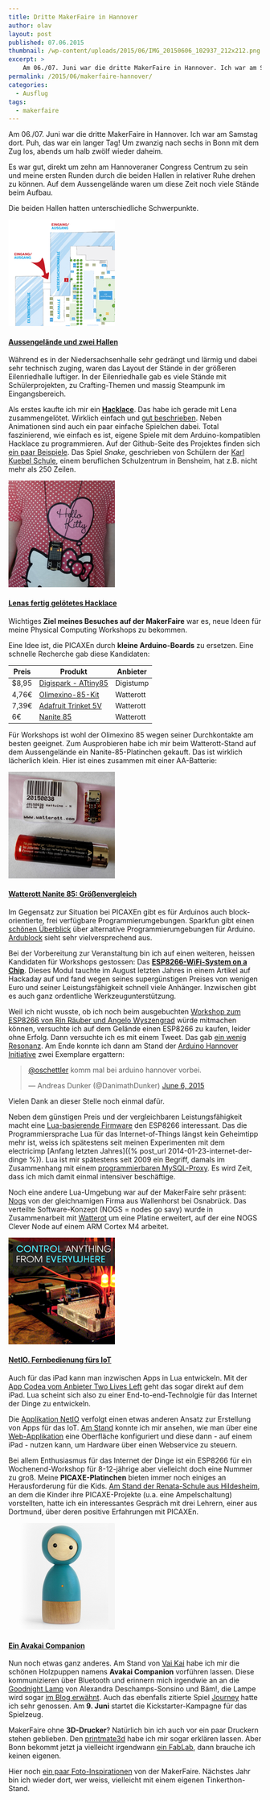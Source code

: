 ```yaml
---
title: Dritte MakerFaire in Hannover
author: olav
layout: post
published: 07.06.2015
thumbnail: /wp-content/uploads/2015/06/IMG_20150606_102937_212x212.png
excerpt: >
    Am 06./07. Juni war die dritte MakerFaire in Hannover. Ich war am Samstag dort und habe viele Eindrücke mitgebracht. Themen meines Ausflugs waren kleine Arduinos, ESP8266-WiFi-Boards, Physical Computing und IoT für Kinder und wie schaffe ich es, mit diesen Themen meine Familie zu ernähren.
permalink: /2015/06/makerfaire-hannover/
categories:
  - Ausflug
tags:
  - makerfaire
---
```

Am 06./07. Juni war die dritte MakerFaire in Hannover. Ich war am Samstag dort. Puh, das war ein langer Tag! Um zwanzig nach sechs in Bonn mit dem Zug los, abends um halb zwölf wieder daheim.

Es war gut, direkt um zehn am Hannoveraner Congress Centrum zu sein und meine ersten Runden durch die beiden Hallen in relativer Ruhe drehen zu können. Auf dem Aussengelände waren um diese Zeit noch viele Stände beim Aufbau.

Die beiden Hallen hatten unterschiedliche Schwerpunkte.

<div class="thumbnail pull-left">
    <a data-lity href="/wp-content/uploads/2015/06/gelaendeplan.jpg">
        <img src="/wp-content/uploads/2015/06/gelaende_square_212x212.png">
        <h4 class="small">Aussengelände und zwei Hallen</h4>
    </a>
</div>

Während es in der Niedersachsenhalle sehr gedrängt und lärmig und dabei sehr technisch zuging, waren das Layout der Stände in der größeren Eilenriedhalle luftiger. In der Eilenriedhalle gab es viele Stände mit Schülerprojekten, zu Crafting-Themen und massig Steampunk im Eingangsbereich.

Als erstes kaufte ich mir ein [**Hacklace**](http://makerfairehannover.com/2015/05/meet-the-makers-hacklace2-a-hackable-necklace/). Das habe ich gerade mit Lena zusammengelötet. Wirklich einfach und [gut beschrieben](http://www.doku.fab4u.de/de/kits/hacklace/start). Neben Animationen sind auch ein paar einfache Spielchen dabei. Total faszinierend, wie einfach es ist, eigene Spiele mit dem Arduino-kompatiblen Hacklace zu programmieren. Auf der Github-Seite des Projektes finden sich [ein paar Beispiele](https://github.com/fab4U/Hacklace2/blob/master/Hacklace_Games/). Das Spiel *Snake*, geschrieben von Schülern der [Karl Kuebel Schule](http://www.karlkuebelschule.de/), einem beruflichen Schulzentrum in Bensheim, hat z.B. nicht mehr als 250 Zeilen.

<div class="thumbnail pull-right">
    <a data-lity href="/wp-content/uploads/2015/06/IMG_20150607_115707.jpg">
        <img src="/wp-content/uploads/2015/06/lena_hacklace_212x212.png">
        <h4 class="small">Lenas fertig gelötetes Hacklace</h4>
    </a>
</div>

Wichtiges **Ziel meines Besuches auf der MakerFaire** war es, neue Ideen für meine Physical Computing Workshops zu bekommen.

Eine Idee ist, die PICAXEn durch **kleine Arduino-Boards** zu ersetzen. Eine schnelle Recherche gab diese Kandidaten:

<table class="table table-striped table-condensed" style="width:auto">
  <thead>
    <tr>
      <th>Preis</th>
      <th>Produkt</th>
      <th>Anbieter</th>
    </tr>
  </thead>
  <tbody>
    <tr>
      <td>$8,95</td>
      <td><a href="http://digistump.com/products/1">Digispark - ATtiny85</a></td>
      <td>Digistump</td>
    </tr>
    <tr>
      <td>4,76€</td>
      <td><a href="http://www.watterott.com/de/OLIMEXINO-85-KIT">Olimexino-85-Kit</a></td>
      <td>Watterott</td>
    </tr>
    <tr>
      <td>7,39€</td>
      <td><a href="http://www.watterott.com/de/Adafruit-Trinket-Mini-Microcontroller-5V-Logic">Adafruit Trinket 5V</a></td>
      <td>Watterott</td>
    </tr>
    <tr>
      <td>6€</td>
      <td><a href="http://www.watterott.com/de/Wattuino-Nanite85">Nanite 85</a></td>
      <td>Watterott</td>
    </tr>
  </tbody>
</table>

Für Workshops ist wohl der Olimexino 85 wegen seiner Durchkontakte am besten geeignet. Zum Ausprobieren habe ich mir beim Watterott-Stand auf dem Aussengelände ein Nanite-85-Platinchen gekauft. Das ist wirklich lächerlich klein. Hier ist eines zusammen mit einer AA-Batterie:

<div class="thumbnail pull-left">
    <a data-lity href="/wp-content/uploads/2015/06/IMG_20150607_144737.jpg">
        <img src="/wp-content/uploads/2015/06/IMG_20150607_144737_212x212.png">
        <h4 class="small">Watterott Nanite 85: Größenvergleich</h4>
    </a>
</div>

Im Gegensatz zur Situation bei PICAXEn gibt es für Arduinos auch block-orientierte, frei verfügbare Programmierumgebungen. Sparkfun gibt einen [schönen Überblick](https://learn.sparkfun.com/tutorials/alternative-arduino-interfaces) über alternative Programmierumgebungen für Arduino. [Ardublock](http://blog.ardublock.com/) sieht sehr vielversprechend aus.

Bei der Vorbereitung zur Veranstaltung bin ich auf einen weiteren, heissen Kandidaten für Workshops gestossen: Das [**ESP8266-WiFi-System on a Chip**](http://www.mikrocontroller.net/articles/ESP8266). Dieses Modul tauchte im August letzten Jahres in einem Artikel auf Hackaday auf und fand wegen seines supergünstigen Preises von wenigen Euro und seiner Leistungsfähigkeit schnell viele Anhänger. Inzwischen gibt es auch ganz ordentliche Werkzeugunterstützung.

Weil ich nicht wusste, ob ich noch beim ausgebuchten [Workshop zum ESP8266 von Rin Räuber und Angelo Wyszengrad](http://makerfairehannover.com/ueber/workshops/#ESP8266) würde mitmachen können, versuchte ich auf dem Gelände einen ESP8266 zu kaufen, leider ohne Erfolg. Dann versuchte ich es mit einem Tweet. Das gab [ein wenig Resonanz](https://twitter.com/oschettler/status/607180906021986305). Am Ende konnte ich dann am Stand der [Arduino Hannover Initiative](http://arduino-hannover.de/) zwei Exemplare ergattern:

<blockquote class="twitter-tweet" lang="en"><p lang="de" dir="ltr"><a href="https://twitter.com/oschettler">@oschettler</a> komm mal bei arduino hannover vorbei.</p>&mdash; Andreas Dunker (@DanimathDunker) <a href="https://twitter.com/DanimathDunker/status/607181724028661760">June 6, 2015</a></blockquote>
<script async src="//platform.twitter.com/widgets.js" charset="utf-8"></script>

Vielen Dank an dieser Stelle noch einmal dafür.

Neben dem günstigen Preis und der vergleichbaren Leistungsfähigkeit macht eine [Lua-basierende Firmware](http://nodemcu.com/index_en.html) den ESP8266 interessant. Das die Programmiersprache Lua für das Internet-of-Things längst kein Geheimtipp mehr ist, weiss ich spätestens seit meinen Experimenten mit dem electricimp [Anfang letzten Jahres]({% post_url 2014-01-23-internet-der-dinge %}). Lua ist mir spätestens seit 2009 ein Begriff, damals im Zusammenhang mit einem [programmierbaren MySQL-Proxy](https://olav.net/node/2829). Es wird Zeit, dass ich mich damit einmal intensiver beschäftige.

Noch eine andere Lua-Umgebung war auf der MakerFaire sehr präsent: [Nogs](http://nogs.cc) von der gleichnamigen Firma aus Wallenhorst bei Osnabrück. Das verteilte Software-Konzept (NOGS = nodes go savy) wurde in Zusammenarbeit mit [Watterot](https://plus.google.com/+watterott/posts/V5eB15NUEK7) um eine Platine erweitert, auf der eine NOGS Clever Node auf einem ARM Cortex M4 arbeitet.

<div class="thumbnail pull-right">
    <a data-lity href="/wp-content/uploads/2015/06/netio.png">
        <img src="/wp-content/uploads/2015/06/netio_212x212.png">
        <h4 class="small">NetIO. Fernbedienung fürs IoT</h4>
    </a>
</div>

Auch für das iPad kann man inzwischen Apps in Lua entwickeln. Mit der [App Codea vom Anbieter Two Lives Left](https://itunes.apple.com/us/app/codify/id439571171?ls=1&mt=8) geht das sogar direkt auf dem iPad. Lua scheint sich also zu einer End-to-end-Technolgie für das Internet der Dinge zu entwickeln.

Die [Applikation NetIO](https://itunes.apple.com/app/apple-store/id464924297?mt=8&ls=1) verfolgt einen etwas anderen Ansatz zur Erstellung von Apps für das IoT. [Am Stand](http://makerfairehannover.com/2015/05/meet-the-makers-netio-app-2/) konnte ich mir ansehen, wie man über eine [Web-Applikation](http://netioapp.com/editor) eine Oberfläche konfiguriert und diese dann - auf einem iPad - nutzen kann, um Hardware über einen Webservice zu steuern.

Bei allem Enthusiasmus für das Internet der Dinge ist ein ESP8266 für ein Wochenend-Workshop für 8-12-jährige aber vielleicht doch eine Nummer zu groß. Meine **PICAXE-Platinchen** bieten immer noch einiges an Herausforderung für die Kids. [Am Stand der Renata-Schule aus Hildesheim](http://makerfairehannover.com/2015/05/meet-the-makers-mikrocontroller-programmieren-fuer-kinder/), an dem die Kinder ihre PICAXE-Projekte (u.a. eine Ampelschaltung) vorstellten, hatte ich ein interessantes Gespräch mit drei Lehrern, einer aus Dortmund, über deren positive Erfahrungen mit PICAXEn.

<div class="thumbnail pull-left">
    <a data-lity href="/wp-content/uploads/2015/06/vaikai.png">
        <img src="/wp-content/uploads/2015/06/vaikai_212x212.png">
        <h4 class="small">Ein Avakai Companion</h4>
    </a>
</div>

Nun noch etwas ganz anderes. Am Stand von [Vai Kai](http://vaikai.com) habe ich mir die schönen Holzpuppen namens **Avakai Companion** vorführen lassen. Diese kommunizieren über Bluetooth und erinnern mich irgendwie an an die [Goodnight Lamp](http://goodnightlamp.com/) von Alexandra Deschamps-Sonsino und Bäm!, die Lampe wird sogar [im Blog erwähnt](http://blog.vaikai.com/). Auch das ebenfalls zitierte Spiel [Journey](http://en.wikipedia.org/wiki/Journey_%282012_video_game%29) hatte ich sehr genossen. Am **9. Juni** startet die Kickstarter-Kampagne für das Spielzeug.

MakerFaire ohne **3D-Drucker**? Natürlich bin ich auch vor ein paar Druckern stehen geblieben. Den [printmate3d](http://printmate3d.com) habe ich mir sogar erklären lassen. Aber Bonn bekommt jetzt ja vielleicht irgendwann [ein FabLab](https://twitter.com/sascha_foerster/status/607094867265769472), dann brauche ich keinen eigenen.

Hier noch [ein paar Foto-Inspirationen](https://goo.gl/photos/Dd65hvZmwNwqPqhL8) von der MakerFaire. Nächstes Jahr bin ich wieder dort, wer weiss, vielleicht mit einem eigenen Tinkerthon-Stand.
